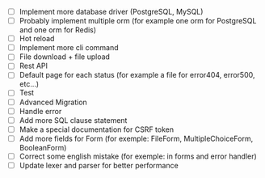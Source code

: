 - [ ] Implement more database driver (PostgreSQL, MySQL)
- [ ] Probably implement multiple orm (for example one orm for PostgreSQL and one orm for Redis)
- [ ] Hot reload
- [ ] Implement more cli command
- [ ] File download + file upload
- [ ] Rest API
- [ ] Default page for each status (for example a file for error404, error500, etc...)
- [ ] Test
- [ ] Advanced Migration
- [ ] Handle error
- [ ] Add more SQL clause statement
- [ ] Make a special documentation for CSRF token
- [ ] Add more fields for Form (for exemple: FileForm, MultipleChoiceForm, BooleanForm)
- [ ] Correct some english mistake (for exemple: in forms and error handler)
- [ ] Update lexer and parser for better performance
